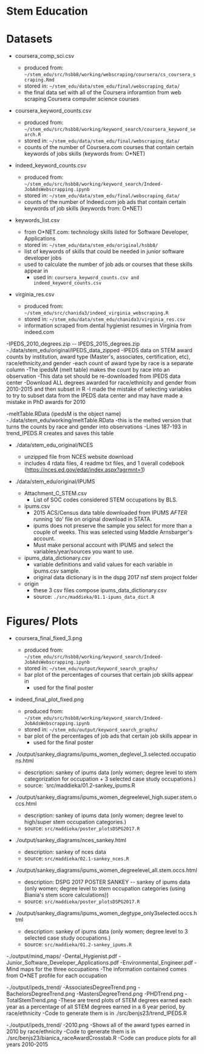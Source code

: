 # Stem Education

# Datasets
- coursera_comp_sci.csv 
  - produced from: `~/stem_edu/src/hsbb8/working/webscraping/coursera/cs_coursera_scraping.Rmd`
  - stored in: `~/stem_edu/data/stem_edu/final/webscraping_data/`
  - the final data set with all of the Coursera inforamtion from web scraping Coursera computer science courses
  
- coursera_keyword_counts.csv
  - produced from: `~/stem_edu/src/hsbb8/working/keyword_search/coursera_keyword_search.R`
  - stored in: `~/stem_edu/data/stem_edu/final/webscraping_data/`
  - counts of the number of Coursera.com courses that contain certain keywords of jobs skills (keywords from: O*NET)

- indeed_keyword_counts.csv
  - produced from: `~/stem_edu/src/hsbb8/working/keyword_search/Indeed-JobAdsWebscrapping.ipynb`
  - stored in: `~/stem_edu/data/stem_edu/final/webscraping_data/`
  - counts of the number of Indeed.com job ads that contain certain keywords of job skills (keywords from: O*NET)
  
- keywords_list.csv
  - from O*NET.com: technology skills listed for Software Developer, Applications
  - stored in: `~/stem_edu/data/stem_edu/original/hsbb8/`
  - list of keywords of skills that could be needed in junior software developer jobs
  - used to calculate the number of job ads or courses that these skills appear in 
    - used in: `coursera_keyword_counts.csv and indeed_keyword_counts.csv`
  
- virginia_res.csv
  - produced from: `~/stem_edu/src/chanida3/indeed_virginia_webscraping.R`
  - stored in: `~/stem_edu/data/stem_edu/chanida3/virginia_res.csv`
  - information scraped from dental hygienist resumes in Virginia from indeed.com
  
-IPEDS_2010_degrees.zip -- IPEDS_2015_degrees.zip
    -./data/stem_edu/original/IPEDS_data_zipped
    -IPEDS data on STEM award counts by institution, award type (Master's, associates, certification, etc), race/ethnicity,and gender
    -each count of award type by race is a separate column
    -The ipedsM (melt table) makes the count by race into an observation
    -This data set should be re-downloaded from IPEDS data center
        -Download ALL degrees awarded for race/ethnicity and gender from 2010-2015 and then subset in R
        -I made the mistake of selecting variables to try to subset data from the IPEDS data center and may have made a mistake in PhD awards for 2010

-meltTable.RData (ipedsM is the object name)
    -./data/stem_edu/working/meltTable.RData
    -this is the melted version that turns the counts by race and gender into observations
    -Lines 187-193 in trend_IPEDS.R creates and saves this table
    
- ./data/stem_edu_original/NCES
  - unzipped file from NCES website download
  - includes 4 rdata files, 4 readme txt files, and 1 overall codebook (https://nces.ed.gov/edat/index.aspx?agrmnt=1)

- ./data/stem_edu/original/IPUMS
  - Attachment_C_STEM.csv
      - List of SOC codes considered STEM occupations by BLS.
  - ipums.csv
      - 2015 ACS/Census data table downloaded from IPUMS *AFTER* running 'do' file on original download in STATA.
      - ipums does not preserve the sample you select for more than a couple of weeks. This was selected using Maddie Arnsbarger's account.
      - Must make personal account with IPUMS and select the variables/year/sources you want to use.
  - ipums_data_dictionary.csv
      - variable definitions and valid values for each variable in ipums.csv sample.
      - original data dictionary is in the dspg 2017 nsf stem project folder
  - origin
      - these 3 csv files compose ipums_data_dictionary.csv
      - source: `./src/maddieka/01.1-ipums_data_dict.R`

# Figures/ Plots

- coursera_final_fixed_3.png
  - produced from: `~/stem_edu/src/hsbb8/working/keyword_search/Indeed-JobAdsWebscrapping.ipynb`
  - stored in: `~/stem_edu/output/keyword_search_graphs/`
  - bar plot of the percentages of courses that certain job skills appear in
    - used for the final poster
  
- indeed_final_plot_fixed.png
  - produced from: `~/stem_edu/src/hsbb8/working/keyword_search/Indeed-JobAdsWebscrapping.ipynb`
  - stored in: `~/stem_edu/output/keyword_search_graphs/`
  - bar plot of the percentages of job ads that certain job skills appear in
    - used for the final poster
    
- ./output/sankey_diagrams/ipums_women_deglevel_3.selected.occupations.html
  - description: sankey of ipums data (only women; degree level to stem categorization for occupation + 3 selected case study occupations.)
  - source: `src/maddieka/01.2-sankey_ipums.R
  
- ./output/sankey_diagrams/ipums_women_degreelevel_high.super.stem.occs.html
  - description: sankey of ipums data (only women; degree level to high/super stem occupation categories.)
  - source: `src/maddieka/poster_plotsDSPG2017.R`

- ./output/sankey_diagrams/nces_sankey.html
  - description: sankey of nces data
  - source: `src/maddieka/02.1-sankey_nces.R`

- ./output/sankey_diagrams/ipums_women_degreelevel_all.stem.occs.html
  - description: DSPG 2017 POSTER SANKEY -- sankey of ipums data 
        (only women; degree level to stem occupation categories (using Biania's stem score calculations))
  - source: `src/maddieka/poster_plotsDSPG2017.R`

- ./output/sankey_diagrams/ipums_women_degtype_only3selected.occs.html
  - description: sankey of ipums data (only women; degree level to 3 selected case study occupations.)
  - source: `src/maddieka/01.2-sankey_ipums.R`
    
-./output/mind_maps/
  -Dental_Hygienist.pdf
  -Junior_Software_Developer_Applications.pdf
  -Environmental_Engineer.pdf
    -Mind maps for the three occupations
    -The information contained comes from O*NET profile for each occupation
  
-./output/ipeds_trend/
  -AssociatesDegreeTrend.png
  -BachelorsDegreeTrend.png
  -MastersDegreeTrend.png
  -PHDTrend.png
  -TotalStemTrend.png
    -These are trend plots of STEM degrees earned each year as a percentage of all STEM degrees earned in a 6 year period, by race/ethnicity
    -Code to generate them is in ./src/benjs23/trend_IPEDS.R

-./output/ipeds_trend/
  -2010.png 
    -Shows all of the award types earned in 2010 by race/ethnicity
    -Code to generate them is in ./src/benjs23/bianica_raceAwardCrosstab.R
      -Code can produce plots for all years 2010-2015
